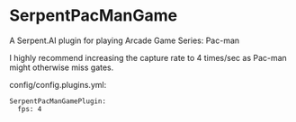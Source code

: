 # SerpentPacManGame
A Serpent.AI plugin for playing Arcade Game Series: Pac-man

I highly recommend increasing the capture rate to 4 times/sec as Pac-man might otherwise miss gates.

config/config.plugins.yml:
```
SerpentPacManGamePlugin:
  fps: 4
```
